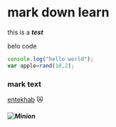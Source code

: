# mark down learn
this is a ***test***

belo code 
``` js
console.log("hello world");
var apple=rand(10,2);
```
 
### mark text ###

[entekhab](https://www.entekhab.ir/) 😿
##### ![Minion](https://octodex.github.com/images/minion.png) #####
 

